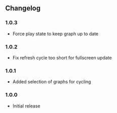 ## Changelog

### 1.0.3
* Force play state to keep graph up to date

### 1.0.2
* Fix refresh cycle too short for fullscreen update

### 1.0.1
* Added selection of graphs for cycling

### 1.0.0
* Initial release
